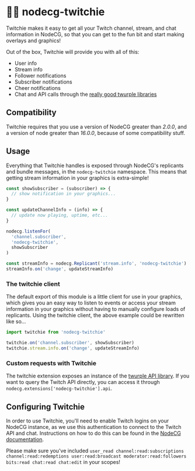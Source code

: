# 🤖💜 nodecg-twitchie

Twitchie makes it easy to get all your Twitch channel, stream, and chat information in NodeCG, so that you can get to the fun bit and start making overlays and graphics!

Out of the box, Twitchie will provide you with all of this:

- User info
- Stream info
- Follower notifications
- Subscriber notifications
- Cheer notifications
- Chat and API calls through the [really good twurple libraries](https://twurple.js.org/)

## Compatibility

Twitchie requires that you use a version of NodeCG greater than _2.0.0_, and a version of node greater than _16.0.0_, because of some compatibility stuff.

## Usage

Everything that Twitchie handles is exposed through NodeCG's replicants and bundle messages, in the `nodecg-twitchie` namespace. This means that getting stream information in your graphics is extra-simple!

```javascript
const showSubscriber = (subscriber) => {
  // show notification in your graphics...
}

const updateChannelInfo = (info) => {
  // update now playing, uptime, etc...
}

nodecg.listenFor(
  'channel.subscriber',
  'nodecg-twitchie',
  showSubscriber
)

const streamInfo = nodecg.Replicant('stream.info', 'nodecg-twitchie')
streamInfo.on('change', updateStreamInfo)
```

### The twitchie client

The default export of this module is a little client for use in your graphics, which gives you an easy way to listen to events or access your stream information in your graphics without having to manually configure loads of replicants. Using the twitchie client, the above example could be rewritten like so...

```javascript
import twitchie from 'nodecg-twitchie'

twitchie.on('channel.subscriber', showSubscriber)
twitchie.stream.info.on('change', updateStreamInfo)
```

### Custom requests with Twitchie

The twitchie extension exposes an instance of the [twurple API library](https://twurple.js.org/). If you want to query the Twitch API directly, you can access it through `nodecg.extensions['nodecg-twitchie'].api`.

## Configuring Twitchie

In order to use Twitchie, you'll need to enable Twitch logins on your NodeCG instance, as we use this authentication to connect to the Twitch API and chat. Instructions on how to do this can be found in the [NodeCG documentation](https://www.nodecg.dev/docs/nodecg-configuration).

Please make sure you've included `user_read channel:read:subscriptions channel:read:redemptions user:read:broadcast moderator:read:followers bits:read chat:read chat:edit` in your scopes!
